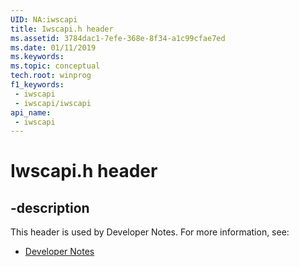 ```yaml
---
UID: NA:iwscapi
title: Iwscapi.h header
ms.assetid: 3784dac1-7efe-368e-8f34-a1c99cfae7ed
ms.date: 01/11/2019
ms.keywords: 
ms.topic: conceptual
tech.root: winprog
f1_keywords:
 - iwscapi
 - iwscapi/iwscapi
api_name:
 - iwscapi
---
```


# Iwscapi.h header


## -description

This header is used by Developer Notes. For more information, see:

- [Developer Notes](../_winprog/index.md)

